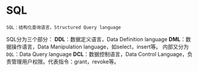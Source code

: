 # SQL
    SQL：结构化查询语言，Structured Query language
SQL分为三个部分：
**DDL**：数据定义语言，Data Definition language
**DML**：数据操作语言，Data Manipulation language，如select，insert等。
   内部又分为`DQL`：Data Query language
**DCL**：数据控制语言，Data Control Language，负责管理用户权限。代表指令：grant，revoke等。

